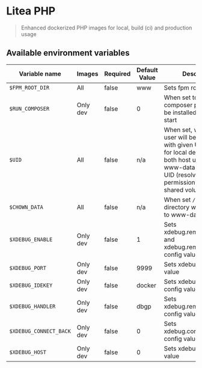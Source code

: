 # Litea PHP
> Enhanced dockerized PHP images for local, build (ci) and production usage

## Available environment variables

| Variable name            | Images        | Required   | Default Value    | Description    |
| ---------------------    | ------------- | ---------- | ---------------- | -------------- |
| `$FPM_ROOT_DIR`          | All           | false      | www              | Sets fpm root directory |
| `$RUN_COMPOSER`          | Only dev      | false      | 0                | When set to 1, composer packages will be installed on image start |
| `$UID`                   | All           | false      | n/a              | When set, www-data user will be recreated with given UID. Useful for local development so both host user (you) and www-data have same UID (resolves permission issues on shared volumes). |
| `$CHOWN_DATA`            | All           | false      | n/a              | When set `/data` directory will be `chown`ed to www-data user |
| `$XDEBUG_ENABLE`         | Only dev      | false      | 1                | Sets xdebug.remote_enable and xdebug.remote_autostart config values |
| `$XDEBUG_PORT`           | Only dev      | false      | 9999             | Sets xdebug.port config value |
| `$XDEBUG_IDEKEY`         | Only dev      | false      | docker           | Sets xdebug.idekey config value |
| `$XDEBUG_HANDLER`        | Only dev      | false      | dbgp             | Sets xdebug.remote_handler config value |
| `$XDEBUG_CONNECT_BACK`   | Only dev      | false      | 0                | Sets xdebug.connect_back config value |
| `$XDEBUG_HOST`           | Only dev      | false      | 0                | Sets xdebug.host config value |
